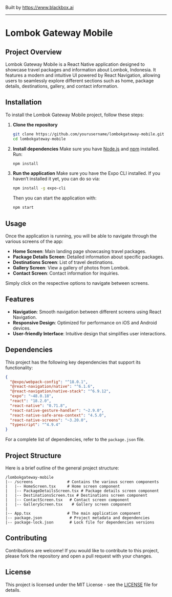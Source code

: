 
Built by https://www.blackbox.ai

---

# Lombok Gateway Mobile

## Project Overview
Lombok Gateway Mobile is a React Native application designed to showcase travel packages and information about Lombok, Indonesia. It features a modern and intuitive UI powered by React Navigation, allowing users to seamlessly explore different sections such as home, package details, destinations, gallery, and contact information.

## Installation
To install the Lombok Gateway Mobile project, follow these steps:

1. **Clone the repository**
   ```bash
   git clone https://github.com/yourusername/lombokgateway-mobile.git
   cd lombokgateway-mobile
   ```

2. **Install dependencies**
   Make sure you have [Node.js](https://nodejs.org/en/) and [npm](https://www.npmjs.com/get-npm) installed. Run:
   ```bash
   npm install
   ```

3. **Run the application**
   Make sure you have the Expo CLI installed. If you haven’t installed it yet, you can do so via:
   ```bash
   npm install -g expo-cli
   ```
   Then you can start the application with:
   ```bash
   npm start
   ```

## Usage
Once the application is running, you will be able to navigate through the various screens of the app:

- **Home Screen**: Main landing page showcasing travel packages.
- **Package Details Screen**: Detailed information about specific packages.
- **Destinations Screen**: List of travel destinations.
- **Gallery Screen**: View a gallery of photos from Lombok.
- **Contact Screen**: Contact information for inquiries.

Simply click on the respective options to navigate between screens.

## Features
- **Navigation**: Smooth navigation between different screens using React Navigation.
- **Responsive Design**: Optimized for performance on iOS and Android devices.
- **User-friendly Interface**: Intuitive design that simplifies user interactions.

## Dependencies
This project has the following key dependencies that support its functionality:

```json
{
  "@expo/webpack-config": "^18.0.1",
  "@react-navigation/native": "^6.1.6",
  "@react-navigation/native-stack": "^6.9.12",
  "expo": "~48.0.18",
  "react": "18.2.0",
  "react-native": "0.71.8",
  "react-native-gesture-handler": "~2.9.0",
  "react-native-safe-area-context": "4.5.0",
  "react-native-screens": "~3.20.0",
  "typescript": "^4.9.4"
}
```

For a complete list of dependencies, refer to the `package.json` file.

## Project Structure
Here is a brief outline of the general project structure:

```
/lombokgateway-mobile
|-- /screens               # Contains the various screen components
|   |-- HomeScreen.tsx     # Home screen component
|   |-- PackageDetailsScreen.tsx # Package details screen component
|   |-- DestinationsScreen.tsx # Destinations screen component
|   |-- ContactScreen.tsx   # Contact screen component
|   |-- GalleryScreen.tsx    # Gallery screen component
|
|-- App.tsx                # The main application component
|-- package.json            # Project metadata and dependencies
|-- package-lock.json       # Lock file for dependencies versions
```

## Contributing
Contributions are welcome! If you would like to contribute to this project, please fork the repository and open a pull request with your changes.

## License
This project is licensed under the MIT License - see the [LICENSE](LICENSE) file for details.